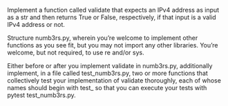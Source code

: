 Implement a function called validate that expects an IPv4 address as input as a str and then returns True or False, respectively, if that input is a valid IPv4 address or not.

Structure numb3rs.py, wherein you’re welcome to implement other functions as you see fit, but you may not import any other libraries. You’re welcome, but not required, to use re and/or sys.

Either before or after you implement validate in numb3rs.py, additionally implement, in a file called test_numb3rs.py, two or more functions that collectively test your implementation of validate thoroughly, each of whose names should begin with test_ so that you can execute your tests with pytest test_numb3rs.py.
